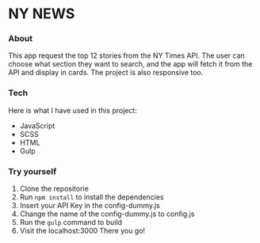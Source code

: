 # NY NEWS

### About
This app request the top 12 stories from the NY Times API. The user can choose what section they want to search, and the app will fetch it from the API and display in cards. The project is also responsive too.

### Tech
Here is what I have used in this project:

* JavaScript
* SCSS
* HTML
* Gulp

### Try yourself
1. Clone the repositorie
2. Run `npm install` to install the dependencies
3. Insert your API Key in the config-dummy.js
4. Change the name of the config-dummy.js to config.js
5. Run the `gulp` command to build
6. Visit the localhost:3000
There you go!
